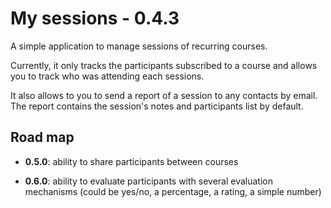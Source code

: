 # My sessions - 0.4.3

A simple application to manage sessions of recurring courses.

Currently, it only tracks the participants subscribed to a course and allows you to track who was attending each sessions.

It also allows to you to send a report of a session to any contacts by email. The report contains the session's notes and participants list by default.

## Road map

  - **0.5.0**: ability to share participants between courses

  - **0.6.0**: ability to evaluate participants with several evaluation mechanisms (could be yes/no, a percentage, a rating, a simple number)
